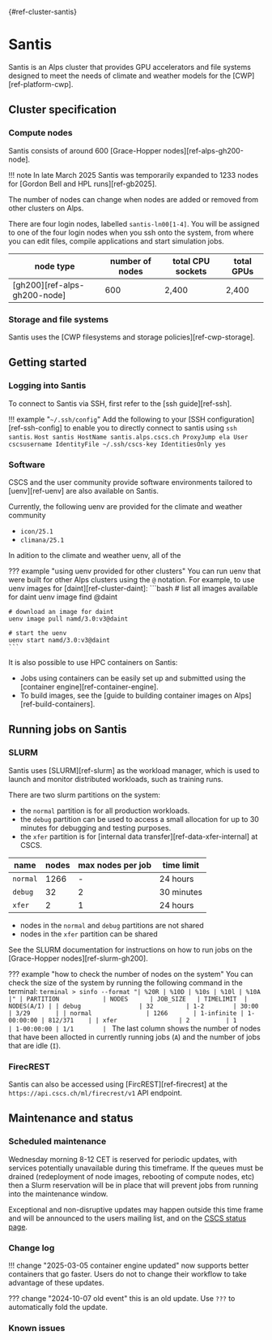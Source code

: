 [](){#ref-cluster-santis}
# Santis

Santis is an Alps cluster that provides GPU accelerators and file systems designed to meet the needs of climate and weather models for the [CWP][ref-platform-cwp].

## Cluster specification

### Compute nodes

Santis consists of around 600 [Grace-Hopper nodes][ref-alps-gh200-node].

!!! note
    In late March 2025 Santis was temporarily expanded to 1233 nodes for [Gordon Bell and HPL runs][ref-gb2025].

The number of nodes can change when nodes are added or removed from other clusters on Alps.

There are four login nodes, labelled `santis-ln00[1-4]`.
You will be assigned to one of the four login nodes when you ssh onto the system, from where you can edit files, compile applications and start simulation jobs.

| node type | number of nodes | total CPU sockets | total GPUs |
|-----------|-----------------| ----------------- | ---------- |
| [gh200][ref-alps-gh200-node] | 600 | 2,400      | 2,400 |

### Storage and file systems

Santis uses the [CWP filesystems and storage policies][ref-cwp-storage].

## Getting started

### Logging into Santis

To connect to Santis via SSH, first refer to the [ssh guide][ref-ssh].

!!! example "`~/.ssh/config`"
    Add the following to your [SSH configuration][ref-ssh-config] to enable you to directly connect to santis using `ssh santis`.
    ```
    Host santis
        HostName santis.alps.cscs.ch
        ProxyJump ela
        User cscsusername
        IdentityFile ~/.ssh/cscs-key
        IdentitiesOnly yes
    ```

### Software

CSCS and the user community provide software environments tailored to  [uenv][ref-uenv] are also available on Santis.

Currently, the following uenv are provided for the climate and weather community

* `icon/25.1`
* `climana/25.1`

In adition to the climate and weather uenv, all of the 

??? example "using uenv provided for other clusters"
    You can run uenv that were built for other Alps clusters using the `@` notation.
    For example, to use uenv images for [daint][ref-cluster-daint]:
    ```bash
    # list all images available for daint
    uenv image find @daint

    # download an image for daint
    uenv image pull namd/3.0:v3@daint

    # start the uenv
    uenv start namd/3.0:v3@daint
    ```

It is also possible to use HPC containers on Santis:

* Jobs using containers can be easily set up and submitted using the [container engine][ref-container-engine].
* To build images, see the [guide to building container images on Alps][ref-build-containers].


## Running jobs on Santis

### SLURM

Santis uses [SLURM][ref-slurm] as the workload manager, which is used to launch and monitor distributed workloads, such as training runs.

There are two slurm partitions on the system:

* the `normal` partition is for all production workloads.
* the `debug` partition can be used to access a small allocation for up to 30 minutes for debugging and testing purposes.
* the `xfer` partition is for [internal data transfer][ref-data-xfer-internal] at CSCS.

| name | nodes  | max nodes per job | time limit |
| --   | --     | --                | -- |
| `normal` | 1266       | -    | 24 hours |
| `debug`  | 32         | 2    | 30 minutes |
| `xfer`   | 2          | 1    | 24 hours |

* nodes in the `normal` and `debug` partitions are not shared
* nodes in the `xfer` partition can be shared

See the SLURM documentation for instructions on how to run jobs on the [Grace-Hopper nodes][ref-slurm-gh200].

??? example "how to check the number of nodes on the system"
    You can check the size of the system by running the following command in the terminal:
    ```terminal
    > sinfo --format "| %20R | %10D | %10s | %10l | %10A |"
    | PARTITION            | NODES      | JOB_SIZE   | TIMELIMIT  | NODES(A/I) |
    | debug                | 32         | 1-2        | 30:00      | 3/29       |
    | normal               | 1266       | 1-infinite | 1-00:00:00 | 812/371    |
    | xfer                 | 2          | 1          | 1-00:00:00 | 1/1        |
    ```
    The last column shows the number of nodes that have been allocted in currently running jobs (`A`) and the number of jobs that are idle (`I`).

### FirecREST

Santis can also be accessed using [FircREST][ref-firecrest] at the `https://api.cscs.ch/ml/firecrest/v1` API endpoint.

## Maintenance and status

### Scheduled maintenance

Wednesday morning 8-12 CET is reserved for periodic updates, with services potentially unavailable during this timeframe. If the queues must be drained (redeployment of node images, rebooting of compute nodes, etc) then a Slurm reservation will be in place that will prevent jobs from running into the maintenance window. 

Exceptional and non-disruptive updates may happen outside this time frame and will be announced to the users mailing list, and on the [CSCS status page](https://status.cscs.ch).

### Change log

!!! change "2025-03-05 container engine updated"
    now supports better containers that go faster. Users do not to change their workflow to take advantage of these updates.

??? change "2024-10-07 old event"
    this is an old update. Use `???` to automatically fold the update.

### Known issues


